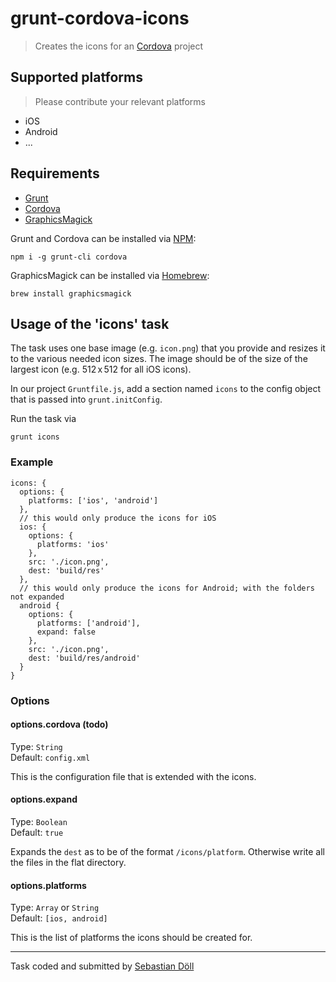 # grunt-cordova-icons

> Creates the icons for an [Cordova](http://cordova.apache.org) project

## Supported platforms

> Please contribute your relevant platforms

- iOS
- Android
- ...

## Requirements

- [Grunt](http://gruntjs.com)
- [Cordova](http://cordova.apache.org)
- [GraphicsMagick](http://graphicsmagick.org)

Grunt and Cordova can be installed via [NPM](http://npmjs.com):

```
npm i -g grunt-cli cordova
```

GraphicsMagick can be installed via [Homebrew](http://brew.sh):

```
brew install graphicsmagick
```

## Usage of the 'icons' task

The task uses one base image (e.g. `icon.png`) that you provide and resizes it to the various needed icon sizes. The image should be of the size of the largest icon (e.g. 512 x 512 for all iOS icons).

In our project `Gruntfile.js`, add a section named `icons` to the config object that is passed into `grunt.initConfig`.

Run the task via

```
grunt icons
```

### Example

```
icons: {
  options: {
    platforms: ['ios', 'android']
  },
  // this would only produce the icons for iOS
  ios: {
    options: {
      platforms: 'ios'
    },
    src: './icon.png',
    dest: 'build/res'
  },
  // this would only produce the icons for Android; with the folders not expanded
  android {
    options: {
      platforms: ['android'],
      expand: false
    },
    src: './icon.png',
    dest: 'build/res/android'
  }
}
```

### Options

#### options.cordova (todo)

Type: `String`  
Default: `config.xml`

This is the configuration file that is extended with the icons.

#### options.expand

Type: `Boolean`  
Default: `true`

Expands the `dest` as to be of the format `/icons/platform`. Otherwise write all the files in the flat directory.

#### options.platforms

Type: `Array` or `String`  
Default: `[ios, android]`

This is the list of platforms the icons should be created for.

---
Task coded and submitted by [Sebastian Döll](http://github.com/katallaxie)
